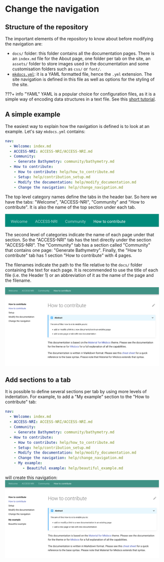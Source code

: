 # Change the navigation

## Structure of the repository

The important elements of the repository to know about before modifying the navigation are:

- `docs/` folder: this folder contains all the documentation pages. There is an `index.md` file for the About page, one folder per tab on the site, an `assets/` folder to store images used in the documentation and some customisation folders such as `css/` or `font/`.
- [`mkdocs.yml`][mkdocsYML]: it is a YAML formatted file, hence the `.yml` extension. The site navigation is defined in this file as well as options for the styling of the site. 

???+ info "YAML"
    YAML is a popular choice for configuration files, as it is a simple way of encoding data structures in a text file. See this [short tutorial][YAMLtutorial].

## A simple example

The easiest way to explain how the navigation is defined is to look at an example. Let's say `mkdocs.yml` contains:

```yaml
nav:
  - Welcome: index.md
  - ACCESS-NRI: ACCESS-NRI/ACCESS-NRI.md
  - Community: 
    - Generate Bathymetry: community/bathymetry.md
  - How to contribute: 
    - How to contribute: help/how_to_contribute.md
    - Setup: help/contribution_setup.md
    - Modify the documentation: help/modify_documentation.md
    - Change the navigation: help/change_navigation.md
```

The top level category names define the tabs in the header bar. So here we have the tabs: "Welcome", "ACCESS-NRI", "Community" and "How to contribute". It is also the name of the top section under each tab.

![TabExample](../../assets/tabs_example.png)

The second level of categories indicate the name of each page under that section. So the "ACCESS-NRI" tab has the text directly under the section "ACCESS-NRI". The "Community" tab has a section called "Community" that contains one page: "Generate Bathymetry". Finally, the "How to contribute" tab has 1 section "How to contribute" with 4 pages.

The filenames indicate the path to the file relative to the `docs/` folder containing the text for each page. It is recommended to use the title of each file (i.e. the Header 1) or an abbreviation of it as the name of the page and the filename.

![PageExample](../../assets/pages_example.png)

## Add sections to a tab

It is possible to define several sections per tab by using more levels of indentation. For example, to add a "My example" section to the "How to contribute" tab:

```yaml
nav:
  - Welcome: index.md
  - ACCESS-NRI: ACCESS-NRI/ACCESS-NRI.md
  - Community: 
    - Generate Bathymetry: community/bathymetry.md
  - How to contribute: 
    - How to contribute: help/how_to_contribute.md
    - Setup: help/contribution_setup.md
    - Modify the documentation: help/modify_documentation.md
    - Change the navigation: help/change_navigation.md
    - My example:
        - Beautiful example: help/beautiful_example.md
```

will create this navigation:
![Nav2Sections](../../assets/sections_example.png)

[mkdocsYML]: https://github.com/ACCESS-Hive/website/blob/main/mkdocs.yml
[YAMLtutorial]: https://kopi.dev/yaml-tutorial-beginner/
